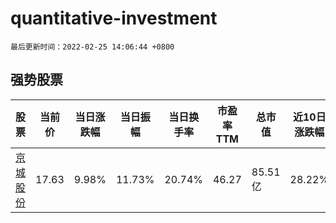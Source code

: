 # quantitative-investment

`最后更新时间：2022-02-25 14:06:44 +0800`

## 强势股票

|股票|当前价|当日涨跌幅|当日振幅|当日换手率|市盈率TTM|总市值|近10日涨跌幅|
|----|----|----|----|----|----|----|----|
|[京城股份](https://xueqiu.com/S/SH600860)|17.63|9.98%|11.73%|20.74%|46.27|85.51亿|28.22%|

